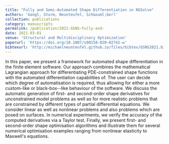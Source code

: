 ```yaml
---
title: "Fully and Semi-Automated Shape Differentiation in NGSolve"
authors: 'Gangl, Sturm, Neunteufel, Sch&ouml;berl'
collection: publications
category: manuscripts
permalink: /publication/2021-GSNS-Fully-and-
date: 2021-03-01
venue: 'Structural and Multidisciplinary Optimization'
paperurl: 'https://doi.org/10.1007/s00158-020-02742-w'
bibtexurl: 'http://michaelneunteufel.github.io/files/bibtex/GSNS2021.bib'
---
```

In this paper, we present a framework for automated shape differentiation in the finite element software. Our approach combines the mathematical Lagrangian approach for differentiating PDE-constrained shape functions with the automated differentiation capabilities of. The user can decide which degree of automatisation is required, thus allowing for either a more custom-like or black-box--like behaviour of the software. We discuss the automatic generation of first- and second-order shape derivatives for unconstrained model problems as well as for more realistic problems that are constrained by different types of partial differential equations. We consider linear as well as nonlinear problems and also problems which are posed on surfaces. In numerical experiments, we verify the accuracy of the computed derivatives via a Taylor test. Finally, we present first- and second-order shape optimisation algorithms and illustrate them for several numerical optimisation examples ranging from nonlinear elasticity to Maxwell&apos;s equations.